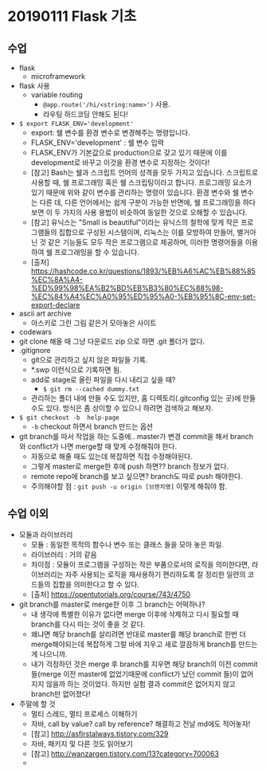 # 20190111 Flask 기초

## 수업

- flask
  - microframework
- flask 사용
  - variable routing
    - `@app.route('/hi/<string:name>')` 사용.
    - 라우팅 하드코딩 안해도 된다!
- `$ export FLASK_ENV='development'`
  - export: 쉘 변수를 환경 변수로 변경해주는 명령입니다.
  - FLASK_ENV='development' : 쉘 변수 입력
  - FLASK_ENV가 기본값으로 production으로 갖고 있기 때문에 이를 development로 바꾸고 이것을 환경 변수로 지정하는 것이다!
  - [참고] Bash는 쉘과 스크립트 언어의 성격을 모두 가지고 있습니다. 스크립트로 사용할 때, 쉘 프로그래밍 혹은 쉘 스크립팅이라고 합니다. 프로그래밍 요소가 있기 때문에 위와 같이 변수를 관리하는 명령이 있습니다. 환경 변수와 쉘 변수는 다른 데, 다른 언어에서는 쉽게 구분이 가능한 반면에, 쉘 프로그래밍을 하다 보면 이 두 가지의 사용 용법이 비슷하여 동일한 것으로 오해할 수 있습니다.
  - [참고] 유닉스는 "Small is beautiful"이라는 유닉스의 철학에 맞게 작은 프로그램들의 집합으로 구성된 시스템이며, 리눅스는 이를 모방하여 만들어, 별거아닌 것 같은 기능들도 모두 작은 프로그램으로 제공하며, 이러한 명령어들을 이용하여 쉘 프로그래밍을 할 수 있습니다.
  - [출처] https://hashcode.co.kr/questions/1893/%EB%A6%AC%EB%88%85%EC%8A%A4-%ED%99%98%EA%B2%BD%EB%B3%80%EC%88%98-%EC%84%A4%EC%A0%95%ED%95%A0-%EB%95%8C-env-set-export-declare
- ascii art archive
  - 아스키로 그린 그림 같은거 모아놓은 사이트
- codewars
- git clone 해올 때 그냥 다운로드 zip 으로 하면 .git 폴더가 없다.
- .gitignore
  - git으로 관리하고 싶지 않은 파일들 기록.
  - *.swp 이런식으로 기록하면 됨.
  - add로 stage로 올린 파일을 다시 내리고 싶을 때?
    - `$ git rm --cached dummy.txt`
  - 관리하는 폴더 내에 만들 수도 있지만, 홈 디렉토리(.gitconfig 있는 곳)에 만들 수도 있다. 방식은 좀 상이할 수 있으니 하려면 검색하고 해보자.
- `$ git checkout -b  help-page`
  - `-b` checkout 하면서 branch 만드는 옵션
- git branch를 따서 작업을 하는 도중에.. master가 변경 commit을 해서 branch와 conflict가 나면 merge할 때 맞게 수정해줘야 한다.
  - 자동으로 해줄 때도 있는데 복잡하면 직접 수정해야된다.
  - 그렇게 master로 merge한 후에 push 하면?? branch 정보가 없다.
  - remote repo에 branch를 보고 싶으면? branch도 따로 push 해야한다.
  - 주의해야할 점 : `git push -u origin [브랜치명]` 이렇게 해줘야 함.





## 수업 이외

- 모듈과 라이브러리
  - 모듈 : 동일한 목적의 함수나 변수 또는 클래스 들을 모아 놓은 파일.
  - 라이브러리 : 거의 같음
  - 차이점 : 모듈이 프로그램을 구성하는 작은 부품으로서의 로직을 의미한다면, 라이브러리는 자주 사용되는 로직을 재사용하기 편리하도록 잘 정리한 일련의 코드들의 집합을 의미한다고 할 수 있다.
  - [출처] https://opentutorials.org/course/743/4750
- git branch를 master로 merge한 이후 그 branch는 어떡하나?
  - 내 생각에 특별한 이유가 없다면 merge 이후에 삭제하고 다시 필요할 때 branch를 다시 따는 것이 좋을 것 같다.
  - 왜냐면 해당 branch를 살리려면 반대로 master를 해당 branch로 한번 더 merge해야되는데 복잡하게 그럴 바에 지우고 새로 깔끔하게 branch를 만드는 게 나으니까.
  - 내가 걱정하던 것은 merge 후 branch를 지우면 해당 branch의 이전 commit들(merge 이전 master에 없었기때문에 conflict가 났던 commit 들)이 없어지지 않을까 하는 것이었다. 하지만 실험 결과 commit은 없어지지 않고 branch만 없어졌다!
- 주말에 할 것
  - 멀티 스레드, 멀티 프로세스 이해하기
  - 자바, call by value? call by reference? 해결하고 전날 md에도 적어놓자!
  - [참고] http://asfirstalways.tistory.com/329
  - 자바, 패키지 및 다른 것도 읽어보기
  - [참고] http://wanzargen.tistory.com/13?category=700063
  - 



